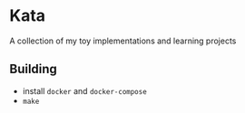 # Kata

A collection of my toy implementations and learning projects

## Building

- install `docker` and `docker-compose`
- `make`
